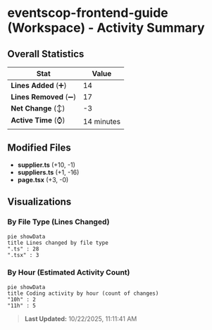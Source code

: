 # eventscop-frontend-guide (Workspace) - Activity Summary 

## Overall Statistics

| Stat                   | Value                                                             |
| ---------------------- | ----------------------------------------------------------------- |
| **Lines Added** (➕)   | 14                                          |
| **Lines Removed** (➖) | 17                                        |
| **Net Change** (↕)    | -3                |
| **Active Time** (⌚)   | 14 minutes |


## Modified Files
- **supplier.ts** (+10, -1)
- **suppliers.ts** (+1, -16)
- **page.tsx** (+3, -0)

## Visualizations

### By File Type (Lines Changed)

```mermaid
pie showData
title Lines changed by file type
".ts" : 28
".tsx" : 3
```

### By Hour (Estimated Activity Count)

```mermaid
pie showData
title Coding activity by hour (count of changes)
"10h" : 2
"11h" : 5
```


> **Last Updated:** 10/22/2025, 11:11:41 AM